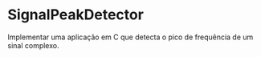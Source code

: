 # SignalPeakDetector
Implementar uma aplicação em C que detecta o pico de frequência de um sinal complexo.
